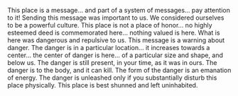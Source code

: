 This place is a message... and part of a system of messages... pay attention to it!
Sending this message was important to us. We considered ourselves to be a powerful culture.
This place is not a place of honor... no highly esteemed deed is commemorated here... nothing valued is here.
What is here was dangerous and repulsive to us. This message is a warning about danger.
The danger is in a particular location... it increases towards a center... the center of danger is here... of a particular size and shape, and below us.
The danger is still present, in your time, as it was in ours.
The danger is to the body, and it can kill.
The form of the danger is an emanation of energy.
The danger is unleashed only if you substantially disturb this place physically. This place is best shunned and left uninhabited.

